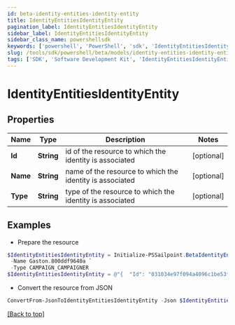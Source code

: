 ```yaml
---
id: beta-identity-entities-identity-entity
title: IdentityEntitiesIdentityEntity
pagination_label: IdentityEntitiesIdentityEntity
sidebar_label: IdentityEntitiesIdentityEntity
sidebar_class_name: powershellsdk
keywords: ['powershell', 'PowerShell', 'sdk', 'IdentityEntitiesIdentityEntity', 'BetaIdentityEntitiesIdentityEntity'] 
slug: /tools/sdk/powershell/beta/models/identity-entities-identity-entity
tags: ['SDK', 'Software Development Kit', 'IdentityEntitiesIdentityEntity', 'BetaIdentityEntitiesIdentityEntity']
---
```



# IdentityEntitiesIdentityEntity

## Properties

Name | Type | Description | Notes
------------ | ------------- | ------------- | -------------
**Id** | **String** | id of the resource to which the identity is associated | [optional] 
**Name** | **String** | name of the resource to which the identity is associated | [optional] 
**Type** | **String** | type of the resource to which the identity is associated | [optional] 

## Examples

- Prepare the resource
```powershell
$IdentityEntitiesIdentityEntity = Initialize-PSSailpoint.BetaIdentityEntitiesIdentityEntity  -Id 031034e97f094a4096c1be53f75f6b91 `
 -Name Gaston.800ddf9640a `
 -Type CAMPAIGN_CAMPAIGNER
$IdentityEntitiesIdentityEntity = @"{  "Id": "031034e97f094a4096c1be53f75f6b91", "Name": "Gaston.800ddf9640a", "Type": "CAMPAIGN_CAMPAIGNER" }"@
```

- Convert the resource from JSON
```powershell
ConvertFrom-JsonToIdentityEntitiesIdentityEntity -Json $IdentityEntitiesIdentityEntity
```


[[Back to top]](#) 

